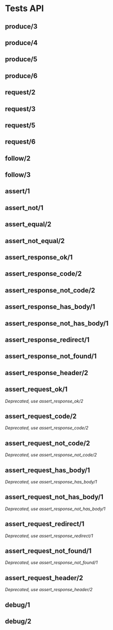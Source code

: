 # Tests API

## produce/3

## produce/4

## produce/5

## produce/6

## request/2

## request/3

## request/5

## request/6

## follow/2

## follow/3

## assert/1 

## assert_not/1

## assert_equal/2

## assert_not_equal/2

## assert_response_ok/1

## assert_response_code/2

## assert_response_not_code/2

## assert_response_has_body/1

## assert_response_not_has_body/1

## assert_response_redirect/1

## assert_response_not_found/1

## assert_response_header/2

## assert_request_ok/1

*Deprecated, use assert_response_ok/2*

## assert_request_code/2

*Deprecated, use assert_response_code/2*

## assert_request_not_code/2

*Deprecated, use assert_response_not_code/2*

## assert_request_has_body/1

*Deprecated, use assert_response_has_body/1*

## assert_request_not_has_body/1

*Deprecated, use assert_response_not_has_body/1*

## assert_request_redirect/1

*Deprecated, use assert_response_redirect/1*

## assert_request_not_found/1

*Deprecated, use assert_response_not_found/1*

## assert_request_header/2

*Deprecated, use assert_response_header/2*

## debug/1

## debug/2


